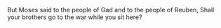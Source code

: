 But Moses said to the people of Gad and to the people of Reuben, Shall your brothers go to the war while you sit here?

